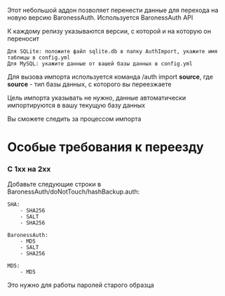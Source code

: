 Этот небольшой аддон позволяет перенести данные для перехода на новую версию BaronessAuth. Используется BaronessAuth API

К каждому релизу указываются версии, с которой и на которую он переносит

    Для SQLite: положите файл sqlite.db в папку AuthImport, укажите имя таблицы в config.yml
    Для MySQL: укажите данные от вашей базы данных в config.yml

Для вызова импорта используется команда /auth import **source**, где **source** - тип базы данных, с которого вы переезжаете

Цель импорта указывать не нужно, данные автоматически импортируются в вашу текущую базу данных

Вы сможете следить за процессом импорта

# Особые требования к переезду
### С 1хх на 2хх
Добавьте следующие строки в BaronessAuth/doNotTouch/hashBackup.auth:

    SHA:
        - SHA256
        - SALT
        - SHA256

    BaronessAuth:
        - MD5
        - SALT
        - SHA256

    MD5:
        - MD5

Это нужно для работы паролей старого образца